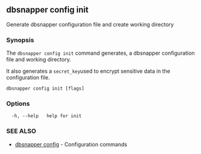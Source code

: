 ## dbsnapper config init

Generate dbsnapper configuration file and create working directory

### Synopsis

The `dbsnapper config init` command generates, a dbsnapper configuration file and working directory. 
	
It also generates a `secret_key`used to encrypt sensitive data in the configuration file.


```
dbsnapper config init [flags]
```

### Options

```
  -h, --help   help for init
```

### SEE ALSO

* [dbsnapper config](/cmd/dbsnapper_config/)	 - Configuration commands

